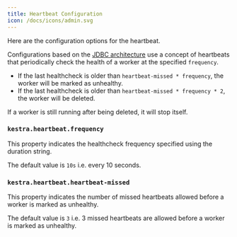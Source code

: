 ```yaml
---
title: Heartbeat Configuration
icon: /docs/icons/admin.svg
---
```


Here are the configuration options for the heartbeat.

Configurations based on the [JDBC architecture](../04.architecture/index.md#architecture-with-jdbc-backend) use a concept of heartbeats that periodically check the health of a worker at the specified `frequency`.

* If the last healthcheck is older than `heartbeat-missed * frequency`, the worker will be marked as unhealthy.
* If the last healthcheck is older than `heartbeat-missed * frequency * 2`, the worker will be deleted.

If a worker is still running after being deleted, it will stop itself.

### `kestra.heartbeat.frequency`

This property indicates the healthcheck frequency specified using the duration string.

The default value is `10s` i.e. every 10 seconds.

### `kestra.heartbeat.heartbeat-missed`

This property indicates the number of missed heartbeats allowed before a worker is marked as unhealthy.

The default value is `3` i.e. 3 missed heartbeats are allowed before a worker is marked as unhealthy.
